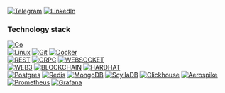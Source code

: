 [![Telegram](https://img.shields.io/static/v1?style=for-the-badge&logo=telegram&label=Telegram&message=CEOSEXXX&color=black&labelColor=blue)](https://t.me/)
[![LinkedIn](https://img.shields.io/static/v1?style=for-the-badge&logo=linkedin&label=Linkedin&message=CEOSEXXX&color=black&labelColor=blue)](https://www.linkedin.com/)<br/>

### Technology stack

[![Go](https://img.shields.io/badge/Go-00ADD8?style=for-the-badge&logo=go&logoColor=white)](https://go.dev/)<br/>
[![Linux](https://img.shields.io/badge/Linux-008000?style=for-the-badge&logo=linux&logoColor=black)](https://en.wikipedia.org/wiki/Linux)
[![Git](https://img.shields.io/badge/git-F05032.svg?style=for-the-badge&logo=git&logoColor=white)](https://git-scm.com/)
[![Docker](https://img.shields.io/badge/docker-2496ED.svg?style=for-the-badge&logo=docker&logoColor=white)](https://www.docker.com/)<br/>
[![REST](https://img.shields.io/badge/REST-FFCC01?style=for-the-badge)](https://en.wikipedia.org/wiki/Rest)
[![GRPC](https://img.shields.io/badge/GRPC-FFCC01?style=for-the-badge)](https://grpc.io/)
[![WEBSOCKET](https://img.shields.io/badge/WEBSOCKET-FFCC01?style=for-the-badge)](https://en.wikipedia.org/wiki/WebSocket)<br/>
[![WEB3](https://img.shields.io/badge/web3-808080?style=for-the-badge)](https://ethereum.org/en/web3/#:~:text=Web3%20is%20decentralized%3A%20instead%20of,and%20no%20one%20gets%20excluded.)
[![BLOCKCHAIN](https://img.shields.io/badge/BLOCKCHAIN-808080?style=for-the-badge)](https://en.wikipedia.org/wiki/Blockchain)
[![HARDHAT](https://img.shields.io/badge/HARDHAT-FFCC01?style=for-the-badge)](https://hardhat.org/)<br/>
[![Postgres](https://img.shields.io/badge/postgres-%23316192.svg?style=for-the-badge&logo=postgresql&logoColor=white)](https://www.postgresql.org/)
[![Redis](https://img.shields.io/badge/redis-DC382D.svg?style=for-the-badge&logo=redis&logoColor=white)](https://redis.io/)
[![MongoDB](https://img.shields.io/badge/mongo-47A248.svg?style=for-the-badge&logo=mongodb&logoColor=green)](https://www.mongodb.com/)
[![ScyllaDB](https://img.shields.io/badge/scylla-1793D1.svg?style=for-the-badge)](https://www.scylladb.com/)
[![Clickhouse](https://img.shields.io/badge/clickhouse-FFCC01.svg?style=for-the-badge&logo=clickhouse&logoColor=black)](https://clickhouse.com/)
[![Aerospike](https://img.shields.io/badge/aerospike-C41E25.svg?style=for-the-badge&logo=aerospike&logoColor=white)](https://aerospike.com/)<br/>
[![Prometheus](https://img.shields.io/badge/prometheus-E6522C.svg?style=for-the-badge&logo=prometheus&logoColor=white)](https://prometheus.io/)
[![Grafana](https://img.shields.io/badge/grafana-F46800.svg?style=for-the-badge&logo=grafana&logoColor=white)](https://grafana.com/)
